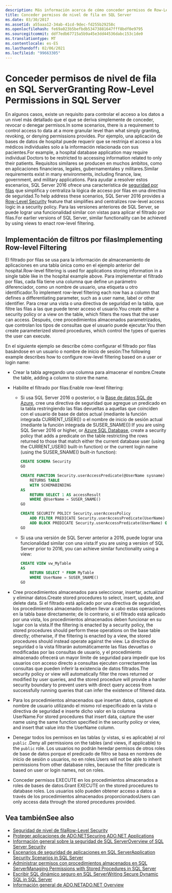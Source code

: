 ```yaml
---
description: Más información acerca de cómo conceder permisos de Row-Level en SQL Server
title: Conceder permisos de nivel de fila en SQL Server
ms.date: 03/30/2017
ms.assetid: a55aaa12-34ab-41cd-9dec-fd255b29258c
ms.openlocfilehash: fe69a023b5befbdb53473881647fff8bdf0e9795
ms.sourcegitcommit: ddf7edb67715a5b9a45e3dd44536dabc153c1de0
ms.translationtype: MT
ms.contentlocale: es-ES
ms.lasthandoff: 02/06/2021
ms.locfileid: "99663305"
---
```

# <a name="granting-row-level-permissions-in-sql-server"></a><span data-ttu-id="2c207-103">Conceder permisos de nivel de fila en SQL Server</span><span class="sxs-lookup"><span data-stu-id="2c207-103">Granting Row-Level Permissions in SQL Server</span></span>

<span data-ttu-id="2c207-104">En algunos casos, existe un requisito para controlar el acceso a los datos a un nivel más detallado que el que se deriva simplemente de conceder, revocar o denegar permisos.</span><span class="sxs-lookup"><span data-stu-id="2c207-104">In some scenarios, there is a requirement to control access to data at a more granular level than what simply granting, revoking, or denying permissions provides.</span></span> <span data-ttu-id="2c207-105">Por ejemplo, una aplicación de bases de datos de hospital puede requerir que se restrinja el acceso a los médicos individuales solo a la información relacionada con sus pacientes.</span><span class="sxs-lookup"><span data-stu-id="2c207-105">For example, a hospital database application may require individual Doctors to be restricted to accessing information related to only their patients.</span></span> <span data-ttu-id="2c207-106">Requisitos similares se producen en muchos ámbitos, como en aplicaciones financieras, legales, gubernamentales y militares.</span><span class="sxs-lookup"><span data-stu-id="2c207-106">Similar requirements exist in many environments, including finance, law, government, and military applications.</span></span> <span data-ttu-id="2c207-107">Para ayudar a resolver estos escenarios, SQL Server 2016 ofrece una característica de [seguridad por filas](/sql/relational-databases/security/row-level-security) que simplifica y centraliza la lógica de acceso por filas en una directiva de seguridad.</span><span class="sxs-lookup"><span data-stu-id="2c207-107">To help address these scenarios, SQL Server 2016 provides a [Row-Level Security](/sql/relational-databases/security/row-level-security) feature that simplifies and centralizes row-level access logic in a security policy.</span></span> <span data-ttu-id="2c207-108">Para las versiones anteriores de SQL Server, se puede lograr una funcionalidad similar con vistas para aplicar el filtrado por filas.</span><span class="sxs-lookup"><span data-stu-id="2c207-108">For earlier versions of SQL Server, similar functionality can be achieved by using views to enact row-level filtering.</span></span>

## <a name="implementing-row-level-filtering"></a><span data-ttu-id="2c207-109">Implementación de filtros por filas</span><span class="sxs-lookup"><span data-stu-id="2c207-109">Implementing Row-level Filtering</span></span>

<span data-ttu-id="2c207-110">El filtrado por filas se usa para la información de almacenamiento de aplicaciones en una tabla única como en el ejemplo anterior del hospital.</span><span class="sxs-lookup"><span data-stu-id="2c207-110">Row-level filtering is used for applications storing information in a single table like in the hospital example above.</span></span> <span data-ttu-id="2c207-111">Para implementar el filtrado por filas, cada fila tiene una columna que define un parámetro diferenciador, como un nombre de usuario, una etiqueta u otro identificador.</span><span class="sxs-lookup"><span data-stu-id="2c207-111">To implement row-level filtering each row has a column that defines a differentiating parameter, such as a user name, label or other identifier.</span></span> <span data-ttu-id="2c207-112">Para crear una vista o una directiva de seguridad en la tabla, que filtre las filas a las que puede tener acceso el usuario.</span><span class="sxs-lookup"><span data-stu-id="2c207-112">You create either a security policy or a view on the table, which filters the rows that the user can access.</span></span> <span data-ttu-id="2c207-113">Después, cree procedimientos almacenados parametrizados, que controlan los tipos de consultas que el usuario puede ejecutar.</span><span class="sxs-lookup"><span data-stu-id="2c207-113">You then create parameterized stored procedures, which control the types of queries the user can execute.</span></span>

<span data-ttu-id="2c207-114">En el siguiente ejemplo se describe cómo configurar el filtrado por filas basándose en un usuario o nombre de inicio de sesión:</span><span class="sxs-lookup"><span data-stu-id="2c207-114">The following example describes how to configure row-level filtering based on a user or login name:</span></span>

- <span data-ttu-id="2c207-115">Crear la tabla agregando una columna para almacenar el nombre.</span><span class="sxs-lookup"><span data-stu-id="2c207-115">Create the table, adding a column to store the name.</span></span>

- <span data-ttu-id="2c207-116">Habilite el filtrado por filas:</span><span class="sxs-lookup"><span data-stu-id="2c207-116">Enable row-level filtering:</span></span>

  - <span data-ttu-id="2c207-117">Si usa SQL Server 2016 o posterior, o la [Base de datos SQL de Azure](/azure/sql-database/), cree una directiva de seguridad que agregue un predicado en la tabla restringiendo las filas devueltas a aquellas que coinciden con el usuario de base de datos actual (mediante la función integrada CURRENT_USER()) o el nombre de inicio de sesión actual (mediante la función integrada de SUSER_SNAME()):</span><span class="sxs-lookup"><span data-stu-id="2c207-117">If you are using SQL Server 2016 or higher, or [Azure SQL Database](/azure/sql-database/), create a security policy that adds a predicate on the table restricting the rows returned to those that match either the current database user (using the CURRENT_USER() built-in function) or the current login name (using the SUSER_SNAME() built-in function):</span></span>

      ```sql
      CREATE SCHEMA Security
      GO

      CREATE FUNCTION Security.userAccessPredicate(@UserName sysname)
          RETURNS TABLE
          WITH SCHEMABINDING
      AS
          RETURN SELECT 1 AS accessResult
          WHERE @UserName = SUSER_SNAME()
      GO

      CREATE SECURITY POLICY Security.userAccessPolicy
          ADD FILTER PREDICATE Security.userAccessPredicate(UserName) ON dbo.MyTable,
          ADD BLOCK PREDICATE Security.userAccessPredicate(UserName) ON dbo.MyTable
      GO
      ```

  - <span data-ttu-id="2c207-118">Si usa una versión de SQL Server anterior a 2016, puede lograr una funcionalidad similar con una vista:</span><span class="sxs-lookup"><span data-stu-id="2c207-118">If you are using a version of SQL Server prior to 2016, you can achieve similar functionality using a view:</span></span>

      ```sql
      CREATE VIEW vw_MyTable
      AS
          RETURN SELECT * FROM MyTable
          WHERE UserName = SUSER_SNAME()
      GO
      ```

- <span data-ttu-id="2c207-119">Cree procedimientos almacenados para seleccionar, insertar, actualizar y eliminar datos.</span><span class="sxs-lookup"><span data-stu-id="2c207-119">Create stored procedures to select, insert, update, and delete data.</span></span> <span data-ttu-id="2c207-120">Si el filtrado está aplicado por una directiva de seguridad, los procedimientos almacenados deben llevar a cabo estas operaciones en la tabla base directamente; de lo contrario, si el filtrado está aplicado por una vista, los procedimientos almacenados deben funcionar en su lugar con la vista.</span><span class="sxs-lookup"><span data-stu-id="2c207-120">If the filtering is enacted by a security policy, the stored procedures should perform these operations on the base table directly; otherwise, if the filtering is enacted by a view, the stored procedures should instead operate against the view.</span></span> <span data-ttu-id="2c207-121">La directiva de seguridad o la vista filtrarán automáticamente las filas devueltas o modificadas por las consultas de usuario, y el procedimiento almacenado ofrecerá un mayor límite de seguridad para impedir que los usuarios con acceso directo a consultas ejecuten correctamente las consultas que pueden inferir la existencia de datos filtrados.</span><span class="sxs-lookup"><span data-stu-id="2c207-121">The security policy or view will automatically filter the rows returned or modified by user queries, and the stored procedure will provide a harder security boundary to prevent users with direct query access from successfully running queries that can infer the existence of filtered data.</span></span>

- <span data-ttu-id="2c207-122">Para los procedimientos almacenados que insertan datos, capture el nombre de usuario utilizando el mismo rol especificado en la vista o directiva de seguridad e inserte dicho valor en la columna UserName.</span><span class="sxs-lookup"><span data-stu-id="2c207-122">For stored procedures that insert data, capture the user name using the same function specified in the security policy or view, and insert that value into the UserName column.</span></span>

- <span data-ttu-id="2c207-123">Denegar todos los permisos en las tablas (y vistas, si es aplicable) al rol `public` .</span><span class="sxs-lookup"><span data-stu-id="2c207-123">Deny all permissions on the tables (and views, if applicable) to the `public` role.</span></span> <span data-ttu-id="2c207-124">Los usuarios no podrán heredar permisos de otros roles de base de datos porque el predicado de filtro se basa en nombres de inicio de sesión o usuarios, no en roles.</span><span class="sxs-lookup"><span data-stu-id="2c207-124">Users will not be able to inherit permissions from other database roles, because the filter predicate is based on user or login names, not on roles.</span></span>

- <span data-ttu-id="2c207-125">Conceder permisos EXECUTE en los procedimientos almacenados a roles de bases de datos.</span><span class="sxs-lookup"><span data-stu-id="2c207-125">Grant EXECUTE on the stored procedures to database roles.</span></span> <span data-ttu-id="2c207-126">Los usuarios sólo pueden obtener acceso a datos a través de los procedimientos almacenados proporcionados</span><span class="sxs-lookup"><span data-stu-id="2c207-126">Users can only access data through the stored procedures provided.</span></span>

## <a name="see-also"></a><span data-ttu-id="2c207-127">Vea también</span><span class="sxs-lookup"><span data-stu-id="2c207-127">See also</span></span>

- [<span data-ttu-id="2c207-128">Seguridad de nivel de fila</span><span class="sxs-lookup"><span data-stu-id="2c207-128">Row-Level Security</span></span>](/sql/relational-databases/security/row-level-security)
- [<span data-ttu-id="2c207-129">Proteger aplicaciones de ADO.NET</span><span class="sxs-lookup"><span data-stu-id="2c207-129">Securing ADO.NET Applications</span></span>](../securing-ado-net-applications.md)
- [<span data-ttu-id="2c207-130">Información general sobre la seguridad de SQL Server</span><span class="sxs-lookup"><span data-stu-id="2c207-130">Overview of SQL Server Security</span></span>](overview-of-sql-server-security.md)
- [<span data-ttu-id="2c207-131">Escenarios de seguridad de aplicaciones en SQL Server</span><span class="sxs-lookup"><span data-stu-id="2c207-131">Application Security Scenarios in SQL Server</span></span>](application-security-scenarios-in-sql-server.md)
- [<span data-ttu-id="2c207-132">Administrar permisos con procedimientos almacenados en SQL Server</span><span class="sxs-lookup"><span data-stu-id="2c207-132">Managing Permissions with Stored Procedures in SQL Server</span></span>](managing-permissions-with-stored-procedures-in-sql-server.md)
- [<span data-ttu-id="2c207-133">Escribir SQL dinámico seguro en SQL Server</span><span class="sxs-lookup"><span data-stu-id="2c207-133">Writing Secure Dynamic SQL in SQL Server</span></span>](writing-secure-dynamic-sql-in-sql-server.md)
- [<span data-ttu-id="2c207-134">Información general de ADO.NET</span><span class="sxs-lookup"><span data-stu-id="2c207-134">ADO.NET Overview</span></span>](../ado-net-overview.md)
